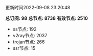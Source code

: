更新时间2022-09-08 23:20:48

**总订阅: 98**
**总节点: 8738**
**有效节点: 2510**
- ss节点: 192
- v2ray节点: 2037
- trojan节点: 266
- ssr节点: 15
